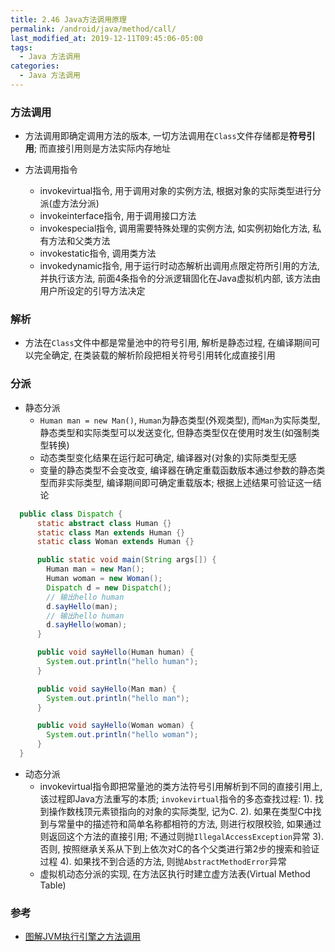 ```yaml
---
title: 2.46 Java方法调用原理
permalink: /android/java/method/call/
last_modified_at: 2019-12-11T09:45:06-05:00
tags:
  - Java 方法调用
categories:
  - Java 方法调用
---
```


### 方法调用
- 方法调用即确定调用方法的版本, 一切方法调用在`Class`文件存储都是**符号引用**; 而直接引用则是方法实际内存地址

- 方法调用指令
  - invokevirtual指令, 用于调用对象的实例方法, 根据对象的实际类型进行分派(虚方法分派)
  - invokeinterface指令, 用于调用接口方法
  - invokespecial指令, 调用需要特殊处理的实例方法, 如实例初始化方法, 私有方法和父类方法
  - invokestatic指令, 调用类方法
  - invokedynamic指令, 用于运行时动态解析出调用点限定符所引用的方法, 并执行该方法, 前面4条指令的分派逻辑固化在Java虚拟机内部, 该方法由用户所设定的引导方法决定

### 解析
- 方法在`Class`文件中都是常量池中的符号引用,  解析是静态过程, 在编译期间可以完全确定, 在类装载的解析阶段把相关符号引用转化成直接引用

### 分派
- 静态分派
  - `Human man = new Man()`, `Human`为静态类型(外观类型), 而`Man`为实际类型, 静态类型和实际类型可以发送变化, 但静态类型仅在使用时发生(如强制类型转换)
  - 动态类型变化结果在运行起可确定, 编译器对(对象的)实际类型无感
  - 变量的静态类型不会变改变, 编译器在确定重载函数版本通过参数的静态类型而非实际类型, 编译期间即可确定重载版本; 根据上述结果可验证这一结论

```java
  public class Dispatch {
      static abstract class Human {}
      static class Man extends Human {}
      static class Woman extends Human {}

      public static void main(String args[]) {
        Human man = new Man();
        Human woman = new Woman();
        Dispatch d = new Dispatch();
        // 输出hello human
        d.sayHello(man);
        // 输出hello human
        d.sayHello(woman);
      }

      public void sayHello(Human human) {
        System.out.println("hello human");
      }

      public void sayHello(Man man) {
        System.out.println("hello man");
      }

      public void sayHello(Woman woman) {
        System.out.println("hello woman");
      }
  }
```


- 动态分派
  - invokevirtual指令即把常量池的类方法符号引用解析到不同的直接引用上, 该过程即Java方法重写的本质; `invokevirtual`指令的多态查找过程:
    1). 找到操作数栈顶元素锁指向的对象的实际类型, 记为C.
    2). 如果在类型C中找到与常量中的描述符和简单名称都相符的方法, 则进行权限校验, 如果通过则返回这个方法的直接引用; 不通过则抛`IllegalAccessException`异常
    3). 否则, 按照继承关系从下到上依次对C的各个父类进行第2步的搜索和验证过程
    4). 如果找不到合适的方法, 则抛`AbstractMethodError`异常
  - 虚拟机动态分派的实现, 在方法区执行时建立虚方法表(Virtual Method Table)

### 参考
- [图解JVM执行引擎之方法调用](https://www.cnblogs.com/chenyangyao/p/5305352.html)
